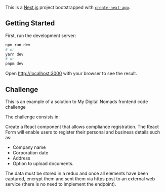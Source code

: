 This is a [Next.js](https://nextjs.org/) project bootstrapped with [`create-next-app`](https://github.com/vercel/next.js/tree/canary/packages/create-next-app).

## Getting Started

First, run the development server:

```bash
npm run dev
# or
yarn dev
# or
pnpm dev
```

Open [http://localhost:3000](http://localhost:3000) with your browser to see the result.

## Challenge

This is an example of a solution to My Digital Nomads frontend code challenge

The challenge consists in:

Create a React component that allows compliance registration.
The React Form will enable users to register their personal and business details such as:

- Company name
- Corporation date
- Address
- Option to upload documents.

The data must be stored in a redux and once all elements have been captured, encrypt them and sent them via https post to an external web service (there is no need to implement the endpoint).
